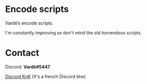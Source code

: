 # Encode scripts
Vardë’s encode scripts.

I'm constantly improving so don't mind the old horrendous scripts.

# Contact
Discord: **Vardë#5447**

[Discord KnK](https://discord.gg/fmUYDHvx3m) (It's a french Discord btw)
